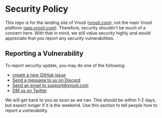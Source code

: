 # Security Policy

This repo is for the landing site of Vrooli ([vrooli.com](https://vrooli.com)), not the main Vrooli platform ([app.vrooli.com](https://app.vrooli.com)). 
Therefore, security shouldn't be much of a concern here. With that in mind, we still value security highly and would appreciate that you report any 
security vulnerabilities.

## Reporting a Vulnerability

To report security update, you may do one of the following:   
- [create a new GitHub issue](https://github.com/MattHalloran/Vrooli/issues/new)
- [Send a message to us on Discord](https://discord.gg/6wAKfc5X)  
- [Send an email to support@vrooli.com](mailto:support@vrooli.com)  
- [DM us on Twitter](https://twitter.com/VrooliOfficial)  

We will get back to you as soon as we can. This should be within 1-2 days, but expect longer if it is the weekend.
Use this section to tell people how to report a vulnerability.
